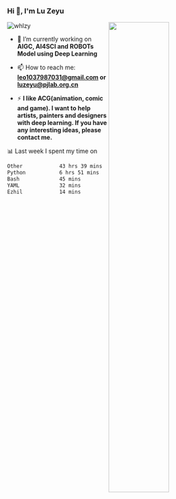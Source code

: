 ### Hi 👋, I'm Lu Zeyu

<img src="https://komarev.com/ghpvc/?username=whlzy&label=Profile%20views&color=0e75b6&style=flat" alt="whlzy" />
<img align="right" width="53%" src="https://github-readme-stats.vercel.app/api?username=whlzy&show_icons=true">

- 🔭 I’m currently working on **AIGC, AI4SCI and ROBOTs Model using Deep Learning**

- 📫 How to reach me: **leo1037987031@gmail.com or luzeyu@pjlab.org.cn**

- ⚡ **I like ACG(animation, comic and game). I want to help artists, painters and designers with deep learning. If you have any interesting ideas, please contact me.**

📊 Last week I spent my time on

<!--START_SECTION:waka-->

```txt
Other            43 hrs 39 mins  █████████████████████░░░░   83.68 %
Python           6 hrs 51 mins   ███▒░░░░░░░░░░░░░░░░░░░░░   13.14 %
Bash             45 mins         ▒░░░░░░░░░░░░░░░░░░░░░░░░   01.45 %
YAML             32 mins         ▒░░░░░░░░░░░░░░░░░░░░░░░░   01.05 %
Ezhil            14 mins         ░░░░░░░░░░░░░░░░░░░░░░░░░   00.47 %
```

<!--END_SECTION:waka-->


